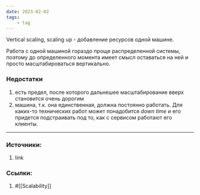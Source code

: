 ```yaml
---
date: 2023-02-02
tags:
    - tag
---
```


Vertical scaling, scaling up - добавление ресурсов одной машине.

Работа с одной машиной гораздо проще распределенной системы, поэтому до определенного момента имеет смысл оставаться на ней и просто масштабироваться вертикально.

### Недостатки
1. есть предел, после которого дальнешее масштабирование вверх становится очень дорогим
1. машина, т.к. она единственная, должна постоянно работать. Для каких-то технических работ может понадобится *down time* и его придется подстраивать под то, как с сервисом работают его клиенты.

---

### Источники:
1. link

### Ссылки:
1. #[[Scalability]]